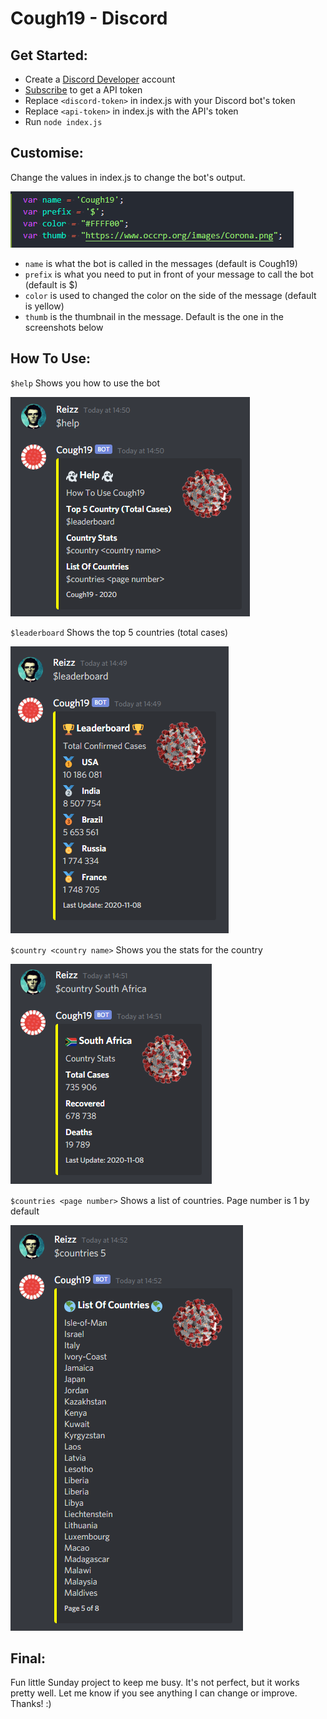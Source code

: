 # Cough19 - Discord

## Get Started:
* Create a [Discord Developer](https://discord.com/developers/docs/intro) account
* [Subscribe](https://rapidapi.com/api-sports/api/covid-193) to get a API token
* Replace `<discord-token>` in index.js with your Discord bot's token
* Replace `<api-token>` in index.js with the API's token
* Run `node index.js`

## Customise:
Change the values in index.js to change the bot's output.

![Customise](resources/customise.png)

* `name` is what the bot is called in the messages (default is Cough19)
* `prefix` is what you need to put in front of your message to call the bot (default is $)
* `color` is used to changed the color on the side of the message (default is yellow)
* `thumb` is the thumbnail in the message. Default is the one in the screenshots below

## How To Use:
`$help` Shows you how to use the bot

![Help](resources/help.png)

`$leaderboard` Shows the top 5 countries (total cases)

![Leaderboard](resources/leaderboard.png)

`$country <country name>` Shows you the stats for the country

![Country](resources/country.png)

`$countries <page number>` Shows a list of countries. Page number is 1 by default

![Countries](resources/countries.png)

## Final:
Fun little Sunday project to keep me busy. It's not perfect, but it works pretty well. Let me know if you see anything I can change or improve. Thanks! :)
